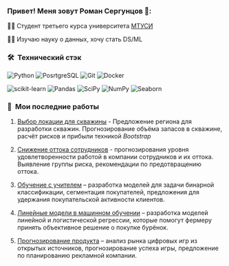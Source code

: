 ### Привет! Меня зовут Роман Сергунцов 🥒:  
  
👨‍💻 Студент третьего курса университета [МТУСИ](https://mtuci.ru/)

👨‍🎓 Изучаю науку о данных, хочу стать DS/ML

<h3> 🛠 &nbsp;Технический стэк</h3>


![Python](https://img.shields.io/badge/-Python-333333?style=flat&logo=python) ![PosrtgreSQL](https://img.shields.io/badge/-PostgreSQL-333333?style=flat&logo=postgresql&logoColor=white) ![Git](https://img.shields.io/badge/-Git-333333?style=flat&logo=git) ![Docker](https://img.shields.io/badge/-Docker-333333?style=flat&logo=docker&logoColor=white)

![scikit-learn](https://img.shields.io/badge/scikit--learn-F7931E?style=for-the-badge&logo=scikit-learn&logoColor=white)
![Pandas](https://img.shields.io/badge/Pandas-150458?style=for-the-badge&logo=pandas&logoColor=white)
![SciPy](https://img.shields.io/badge/SciPy-8CAAE6?style=for-the-badge&logo=scipy&logoColor=white)
![NumPy](https://img.shields.io/badge/NumPy-013243?style=for-the-badge&logo=numpy&logoColor=white)
![Seaborn](https://img.shields.io/badge/Seaborn-5B8FA9?style=for-the-badge&logo=seaborn&logoColor=white)


<h3> 📝 &nbsp;Мои последние работы</h3>

1. [Выбор локации для скважины](https://github.com/serguntsov/geo_well_ml) - Предложение региона для разработки скважин. Прогнозирование объёма запасов в скважине, расчёт рисков и прибыли техникой *Bootstrap* 

2. [Снижение оттока сотрудников](https://github.com/serguntsov/ML_HR_ANALYST) - прогнозирования уровня
удовлетворенности работой в компании сотрудников и их
оттока. Выявление группы риска, рекомендации по
предотвращению оттока.

3. [Обучение с учителем](https://github.com/serguntsov/supervised_learning_one_click) – разработка моделей для задачи
бинарной классификации, сегментация покупателей,
предложения для удержания покупательской активности
клиентов.

4. [Линейные модели в машинном обучении](https://github.com/serguntsov/linear_models_cow_buy) – разработка моделей
линейной и логистической регрессии, которые помогут фермеру
принять объективное решение о покупке бурёнок.

5. [Прогнозирование продукта](https://github.com/serguntsov/analytical_forecast) – анализ рынка цифровых игр из
открытых источников, прогнозирование успеха игры,
предложение по планированию рекламной компании.